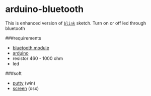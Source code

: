 arduino-bluetooth
=================

This is enhanced version of [```blink```](http://arduino.cc/en/tutorial/blink) sketch.
Turn on or off led through bluetooth

###requirements
* [bluetooth module](http://www.ebay.com/sch/i.html?_nkw=hc-06)
* [arduino](http://www.ebay.com/sch/i.html?_nkw=arduino)
* resistor 460 - 1000 ohm
* led

###soft
* [putty](http://www.chiark.greenend.org.uk/~sgtatham/putty/download.html)  (win)
* [screen](http://www.tigoe.net/pcomp/resources/archives/avr/000749.shtml)  (osx)
